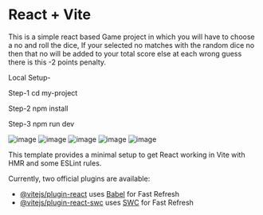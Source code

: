# React + Vite
This is a simple react based Game project in which you will have to choose a no and roll the dice, If your selected no matches with the random dice no then that no will be added to your total score else at each wrong guess there is this -2 points penalty.

Local Setup- 

Step-1 cd my-project


Step-2 npm install

Step-3 npm run dev

![image](https://github.com/aamirhannan/Dice-Game/assets/56514008/c445c31d-0ed1-46ee-9c21-59309feb36b3)
![image](https://github.com/aamirhannan/Dice-Game/assets/56514008/1deadf5b-c7f0-474a-b439-1ca9ec606dea)
![image](https://github.com/aamirhannan/Dice-Game/assets/56514008/c452db78-0b9f-4619-b10f-ba89cc7751ee)
![image](https://github.com/aamirhannan/Dice-Game/assets/56514008/fc10f0d3-ccb1-4355-aadd-5ff635715657)
![image](https://github.com/aamirhannan/Dice-Game/assets/56514008/9d2b3aa7-a273-4e0d-8050-e044a0aa8b81)


This template provides a minimal setup to get React working in Vite with HMR and some ESLint rules.

Currently, two official plugins are available:

- [@vitejs/plugin-react](https://github.com/vitejs/vite-plugin-react/blob/main/packages/plugin-react/README.md) uses [Babel](https://babeljs.io/) for Fast Refresh
- [@vitejs/plugin-react-swc](https://github.com/vitejs/vite-plugin-react-swc) uses [SWC](https://swc.rs/) for Fast Refresh

